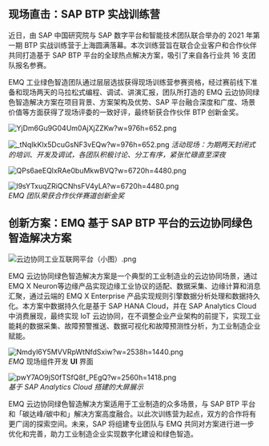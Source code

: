 ## 现场直击：SAP BTP 实战训练营

近日，由 SAP 中国研究院与 SAP 数字平台和智能技术团队联合举办的 2021 年第一期 BTP 实战训练营于上海圆满落幕。本次训练营旨在联合企业客户和合作伙伴共同打造基于 SAP BTP 平台的全球热点解决方案，吸引了来自各行业共 16 支团队报名参赛。

EMQ 工业绿色智造团队通过层层选拔获得现场训练营参赛资格，经过赛前线下准备和现场两天的马拉松式编程、调试、讲演汇报，团队所打造的 EMQ 云边协同绿色智造解决方案在项目背景、方案架构及优势、SAP 平台融合深度和广度、场景价值等方面获得了现场评委的一致好评，最终斩获合作伙伴 BTP 创新金奖。

![YjDm6Gu9G04Um0AjXjZZKw?w=976h=652.png](https://static.emqx.net/images/036c55e164570181471366db55fa578a.png)

![_tNqIkKlx5DcuGsNF3vEQw?w=976h=652.png](https://static.emqx.net/images/32ba69b6c74c79cb2e4fa84970fcb378.png)
*活动现场：为期两天封闭式的培训、开发及调试，各团队积极讨论、分工有序，紧张忙碌直至深夜*

![QPs6aeEQlxRAe0buMkwBVQ?w=6720h=4480.png](https://static.emqx.net/images/12a0b4ab6c51d951d79dbbb41c4a48c5.png)    

![l9sYTxuqZRiQCNhsFV4yLA?w=6720h=4480.png](https://static.emqx.net/images/695df616bbae22b6511b4ec61cd0b0be.png)       
*EMQ 团队荣获合作伙伴赛道创新金奖*

## 创新方案：EMQ 基于 SAP BTP 平台的云边协同绿色智造解决方案

![云边协同工业互联网平台（小图）.png](https://static.emqx.net/images/00b8e04e0ab850c0fbd1771f23a440f3.png)       

EMQ 云边协同绿色智造解决方案是一个典型的工业制造业的云边协同场景，通过 EMQ X Neuron等边缘产品实现边缘工业协议的适配、数据采集、边缘计算和消息汇聚，通过云端的 EMQ X Enterprise 产品实现规则引擎数据分析处理和数据持久化。本方案中数据持久化是基于 SAP HANA Cloud，并在 SAP Analytics Cloud 中消费展现，最终实现 IoT 云边协同，在不调整企业产业架构的前提下，实现工业能耗的数据采集、故障预警推送、数据可视化和故障预测性分析，为工业制造企业赋能。

![Nmdyl6Y5MVVRpWtNfdSxiw?w=2538h=1440.png](https://static.emqx.net/images/4d7dd823912c912b2c4329a2664e1caf.png)       
*EMQ* 现场组件开发 **UI** 界面

![pwY7AO9jS0fTSfQ8f_PEgQ?w=2560h=1418.png](https://static.emqx.net/images/f6fc6f6e321391435e588f6dd52c64d7.png)     
*基于 SAP Analytics Cloud 搭建的大屏展示*

EMQ 云边协同绿色智造解决方案适用于工业制造的众多场景，与 SAP BTP 平台和「碳达峰/碳中和」解决方案高度融合。以此次训练营为起点，双方的合作将有更广阔的探索空间。未来，SAP 将组建专业团队与 EMQ 共同对方案进行进一步优化和完善，助力工业制造企业实现数字化建设和绿色智造。

